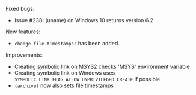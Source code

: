 Fixed bugs:

- Issue #238: (uname) on Windows 10 returns version 6.2

New features:

- `change-file-timestamps!` has been added.

Improvements:

- Creating symbolic link on MSYS2 checks 'MSYS' environment variable
- Creating symbolic link on Windows uses `SYMBOLIC_LINK_FLAG_ALLOW_UNPRIVILEGED_CREATE` if possible
- `(archive)` now also sets file timestamps